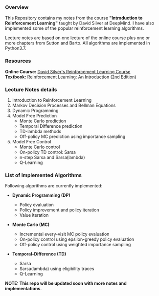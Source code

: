 ### Overview
This Repository contains my notes from the course **"Introduction to Reinforcement Learning"** taught by David Silver at DeepMind. I have also implemented some of the popular reinforcement learning algorithms.<br/>

Lecture notes are based on one lecture of the online course plus one or more chapters from Sutton and Barto. All algorithms are implemented in Python3.7.

### Resources
**Online Course:** [David Silver's Reinforcement Learning Course](https://www.davidsilver.uk/teaching/)<br/>
**Textbook:** [Reinforcement Learning: An Introduction (2nd Edition)](http://incompleteideas.net/book/RLbook2018.pdf)

### Lecture Notes details
1. Introduction to Reinforcement Learning
2. Markov Decision Processes and Bellman Equations
3. Dynamic Programming
4. Model Free Prediction
    - Monte Carlo prediction
    - Temporal Difference prediction
    - TD-lambda methods
    - Off-policy MC prediction using importance sampling
5. Model Free Control
    - Monte Carlo control
    - On-policy TD control: Sarsa
    - n-step Sarsa and Sarsa(lambda)
    - Q-Learning

### List of Implemented Algorithms
Following algorithms are currently implemented:

- **Dynamic Programming (DP)**
  - Policy evaluation
  - Policy improvement and policy iteration
  - Value iteration

- **Monte Carlo (MC)**
  - Incremental every-visit MC policy evaluation
  - On-policy control using epsilon-greedy policy evaluation
  - Off-policy control using weighted importance sampling

- **Temporal-Difference (TD)**
  - Sarsa
  - Sarsa(lambda) using eligibility traces
  - Q-Learning
  
**NOTE: This repo will be updated soon with more notes and implementations.**

